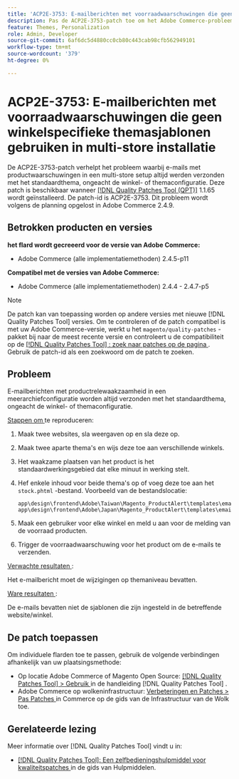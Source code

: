 ```yaml
---
title: 'ACP2E-3753: E-mailberichten met voorraadwaarschuwingen die geen winkelspecifieke themasjablonen gebruiken in multi-store installatie'
description: Pas de ACP2E-3753-patch toe om het Adobe Commerce-probleem op te lossen, waarbij e-mails met productwaarschuwingen in een multi-store-instelling altijd met het standaardthema worden verzonden, ongeacht de winkel- of themaconfiguratie.
feature: Themes, Personalization
role: Admin, Developer
source-git-commit: 6af6dc5d4880cc0cb80c443cab98cfb562949101
workflow-type: tm+mt
source-wordcount: '379'
ht-degree: 0%

---
```



# ACP2E-3753: E-mailberichten met voorraadwaarschuwingen die geen winkelspecifieke themasjablonen gebruiken in multi-store installatie

De ACP2E-3753-patch verhelpt het probleem waarbij e-mails met productwaarschuwingen in een multi-store setup altijd werden verzonden met het standaardthema, ongeacht de winkel- of themaconfiguratie. Deze patch is beschikbaar wanneer [[!DNL Quality Patches Tool (QPT)]](/help/tools/quality-patches-tool/quality-patches-tool-to-self-serve-quality-patches.md) 1.1.65 wordt geïnstalleerd. De patch-id is ACP2E-3753. Dit probleem wordt volgens de planning opgelost in Adobe Commerce 2.4.9.

## Betrokken producten en versies

**het flard wordt gecreeerd voor de versie van Adobe Commerce:**

* Adobe Commerce (alle implementatiemethoden) 2.4.5-p11

**Compatibel met de versies van Adobe Commerce:**

* Adobe Commerce (alle implementatiemethoden) 2.4.4 - 2.4.7-p5

>[!NOTE]
>
>De patch kan van toepassing worden op andere versies met nieuwe [!DNL Quality Patches Tool] versies. Om te controleren of de patch compatibel is met uw Adobe Commerce-versie, werkt u het `magento/quality-patches` -pakket bij naar de meest recente versie en controleert u de compatibiliteit op de [[!DNL Quality Patches Tool] : zoek naar patches op de pagina ](https://experienceleague.adobe.com/tools/commerce-quality-patches/index.html) . Gebruik de patch-id als een zoekwoord om de patch te zoeken.

## Probleem

E-mailberichten met productrelewaakzaamheid in een meerarchiefconfiguratie worden altijd verzonden met het standaardthema, ongeacht de winkel- of themaconfiguratie.

<u> Stappen om </u> te reproduceren:

1. Maak twee websites, sla weergaven op en sla deze op.
1. Maak twee aparte thema&#39;s en wijs deze toe aan verschillende winkels.
1. Het waakzame plaatsen van het product is het standaardwerkingsgebied dat elke minuut in werking stelt.
1. Hef enkele inhoud voor beide thema&#39;s op of voeg deze toe aan het `stock.phtml` -bestand. Voorbeeld van de bestandslocatie:

   ```
   app\design\frontend\Adobe\Taiwan\Magento_ProductAlert\templates\email\stock.phtml
   app\design\frontend\Adobe\Japan\Magento_ProductAlert\templates\email\stock.phtml
   ```

1. Maak een gebruiker voor elke winkel en meld u aan voor de melding van de voorraad producten.
1. Trigger de voorraadwaarschuwing voor het product om de e-mails te verzenden.

<u> Verwachte resultaten </u>:

Het e-mailbericht moet de wijzigingen op themaniveau bevatten.

<u> Ware resultaten </u>:

De e-mails bevatten niet de sjablonen die zijn ingesteld in de betreffende website/winkel.

## De patch toepassen

Om individuele flarden toe te passen, gebruik de volgende verbindingen afhankelijk van uw plaatsingsmethode:

* Op locatie Adobe Commerce of Magento Open Source: [[!DNL Quality Patches Tool] > Gebruik ](/help/tools/quality-patches-tool/usage.md) in de handleiding [!DNL Quality Patches Tool] .
* Adobe Commerce op wolkeninfrastructuur: [ Verbeteringen en Patches > Pas Patches ](https://experienceleague.adobe.com/docs/commerce-cloud-service/user-guide/develop/upgrade/apply-patches.html) in Commerce op de gids van de Infrastructuur van de Wolk toe.

## Gerelateerde lezing

Meer informatie over [!DNL Quality Patches Tool] vindt u in:

* [[!DNL Quality Patches Tool]: Een zelfbedieningshulpmiddel voor kwaliteitspatches ](/help/tools/quality-patches-tool/quality-patches-tool-to-self-serve-quality-patches.md) in de gids van Hulpmiddelen.
